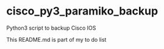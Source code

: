 # cisco_py3_paramiko_backup
Python3 script to backup Cisco IOS

This README.md is part of my to do list
